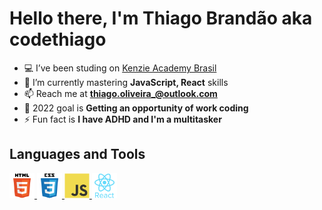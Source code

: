# Hello there, I'm Thiago Brandão aka codethiago

- 💻 I’ve been studing on <a href="https://github.com/Kenzie-Academy-Brasil-Developers"> Kenzie Academy Brasil </a>
- 🎨 I’m currently mastering **JavaScript, React** skills
- 📫 Reach me at **thiago.oliveira_@outlook.com**
- 🔭 2022 goal is **Getting an opportunity of work coding**
- ⚡ Fun fact is **I have ADHD and I'm a multitasker**

## Languages and Tools
<a href="https://www.w3.org/html/" target="_blank"> <img src="https://raw.githubusercontent.com/devicons/devicon/master/icons/html5/html5-original-wordmark.svg" alt="html5" width="40" height="40"/> </a>
<a href="https://www.w3schools.com/css/" target="_blank"> <img src="https://raw.githubusercontent.com/devicons/devicon/master/icons/css3/css3-original-wordmark.svg" alt="css3" width="40" height="40"/> </a>
<a href="https://developer.mozilla.org/en-US/docs/Web/JavaScript" target="_blank"> <img src="https://raw.githubusercontent.com/devicons/devicon/master/icons/javascript/javascript-original.svg" alt="javascript" width="40" height="40"/> </a>
<a href="https://reactjs.org/" target="_blank"> <img src="https://raw.githubusercontent.com/devicons/devicon/master/icons/react/react-original-wordmark.svg" alt="react" width="40" height="40"/> </a>
